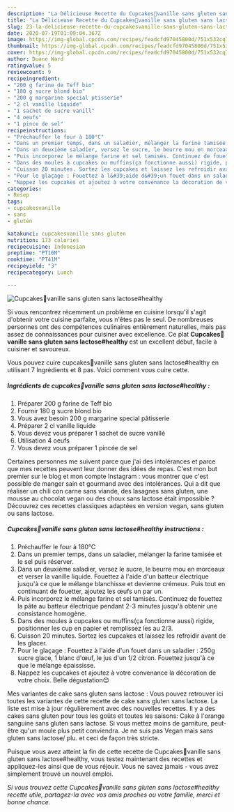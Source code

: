 ```yaml
---
description: "La Délicieuse Recette du Cupcakes🧁vanille sans gluten sans lactose#healthy"
title: "La Délicieuse Recette du Cupcakes🧁vanille sans gluten sans lactose#healthy"
slug: 23-la-delicieuse-recette-du-cupcakesvanille-sans-gluten-sans-lactosehealthy
date: 2020-07-19T01:09:04.367Z
image: https://img-global.cpcdn.com/recipes/feadcfd97045800d/751x532cq70/cupcakes🧁vanille-sans-gluten-sans-lactosehealthy-photo-principale-de-la-recette.jpg
thumbnail: https://img-global.cpcdn.com/recipes/feadcfd97045800d/751x532cq70/cupcakes🧁vanille-sans-gluten-sans-lactosehealthy-photo-principale-de-la-recette.jpg
cover: https://img-global.cpcdn.com/recipes/feadcfd97045800d/751x532cq70/cupcakes🧁vanille-sans-gluten-sans-lactosehealthy-photo-principale-de-la-recette.jpg
author: Duane Ward
ratingvalue: 5
reviewcount: 9
recipeingredient:
- "200 g farine de Teff bio"
- "180 g sucre blond bio"
- "200 g margarine special ptisserie"
- "2 cl vanille liquide"
- "1 sachet de sucre vanill"
- "4 oeufs"
- "1 pince de sel"
recipeinstructions:
- "Préchauffer le four à 180°C"
- "Dans un premier temps, dans un saladier, mélanger la farine tamisée et le sel puis réserver."
- "Dans un deuxième saladier, versez le sucre, le beurre mou en morceaux et verser la vanille liquide. Fouettez à l&#39;aide d&#39;un batteur électrique jusqu&#39;à ce que le mélange blanchisse et devienne crémeux. Puis tout en continuant de fouetter, ajoutez les œufs un par un."
- "Puis incorporez le mélange farine et sel tamisés. Continuez de fouettez la pâte au batteur électrique pendant 2-3 minutes jusqu&#39;à obtenir une consistance homogène."
- "Dans des moules à cupcakes ou muffins(ça fonctionne aussi) rigide, positionner les cup en papier et remplissez les au 2/3."
- "Cuisson 20 minutes. Sortez les cupcakes et laissez les refroidir avant de les glacer."
- "Pour le glaçage : Fouettez à l&#39;aide d&#39;un fouet dans un saladier : 250g sucre glace, 1 blanc d&#39;œuf, le jus d&#39;un 1/2 citron. Fouettez jusqu&#39;à ce que le mélange épaississe."
- "Nappez les cupcakes et ajoutez à votre convenance la décoration de votre choix. Belle dégustation😊"
categories:
- Resep
tags:
- cupcakesvanille
- sans
- gluten

katakunci: cupcakesvanille sans gluten 
nutrition: 173 calories
recipecuisine: Indonesian
preptime: "PT16M"
cooktime: "PT41M"
recipeyield: "3"
recipecategory: Lunch

---
```



![Cupcakes🧁vanille sans gluten sans lactose#healthy](https://img-global.cpcdn.com/recipes/feadcfd97045800d/751x532cq70/cupcakes🧁vanille-sans-gluten-sans-lactosehealthy-photo-principale-de-la-recette.jpg)

Si vous rencontrez récemment un problème en cuisine lorsqu'il s'agit d'obtenir votre cuisine parfaite, vous n'êtes pas le seul. De nombreuses personnes ont des compétences culinaires entièrement naturelles, mais pas assez de connaissances pour cuisiner avec excellence. Ce plat <strong> Cupcakes🧁vanille sans gluten sans lactose#healthy </strong> est un excellent début, facile à cuisiner et savoureux.

<!--inarticleads1-->

Vous pouvez cuire cupcakes🧁vanille sans gluten sans lactose#healthy en utilisant 7 Ingrédients et 8 pas. Voici comment vous cuire cette.

##### Ingrédients de cupcakes🧁vanille sans gluten sans lactose#healthy :

1. Préparer 200 g farine de Teff bio
1. Fournir 180 g sucre blond bio
1. Vous avez besoin 200 g margarine special pâtisserie
1. Préparer 2 cl vanille liquide
1. Vous devez vous préparer 1 sachet de sucre vanillé
1. Utilisation 4 oeufs
1. Vous devez vous préparer 1 pincée de sel


Certaines personnes me suivent parce que j&#39;ai des intolérances et parce que mes recettes peuvent leur donner des idées de repas. C&#39;est mon but premier sur le blog et mon compte Instagram : vous montrer que c&#39;est possible de manger sain et gourmand avec des intolérances. Qui a dit que réaliser un chili con carne sans viande, des lasagnes sans gluten, une mousse au chocolat vegan ou des choux sans lactose était impossible ? Découvrez ces recettes classiques adaptées en version vegan, sans gluten ou sans lactose. 

<!--inarticleads2-->

##### Cupcakes🧁vanille sans gluten sans lactose#healthy instructions :

1. Préchauffer le four à 180°C
1. Dans un premier temps, dans un saladier, mélanger la farine tamisée et le sel puis réserver.
1. Dans un deuxième saladier, versez le sucre, le beurre mou en morceaux et verser la vanille liquide. Fouettez à l&#39;aide d&#39;un batteur électrique jusqu&#39;à ce que le mélange blanchisse et devienne crémeux. Puis tout en continuant de fouetter, ajoutez les œufs un par un.
1. Puis incorporez le mélange farine et sel tamisés. Continuez de fouettez la pâte au batteur électrique pendant 2-3 minutes jusqu&#39;à obtenir une consistance homogène.
1. Dans des moules à cupcakes ou muffins(ça fonctionne aussi) rigide, positionner les cup en papier et remplissez les au 2/3.
1. Cuisson 20 minutes. Sortez les cupcakes et laissez les refroidir avant de les glacer.
1. Pour le glaçage : Fouettez à l&#39;aide d&#39;un fouet dans un saladier : 250g sucre glace, 1 blanc d&#39;œuf, le jus d&#39;un 1/2 citron. Fouettez jusqu&#39;à ce que le mélange épaississe.
1. Nappez les cupcakes et ajoutez à votre convenance la décoration de votre choix. Belle dégustation😊


Mes variantes de cake sans gluten sans lactose : Vous pouvez retrouver ici toutes les variantes de cette recette de cake sans gluten sans lactose. La liste est mise à jour régulièrement avec des nouvelles recettes. Il y a des cakes sans gluten pour tous les goûts et toutes les saisons: Cake à l&#39;orange sanguine sans gluten sans lactose. Si vous mettez moins de garniture, peut-être qu&#39;un moule plus petit conviendra. Je ne suis pas Vegan mais sans gluten sans lactose/ plu. et ceci de façon très stricte. 

<!--inarticleads1-->

<p>
Puisque vous avez atteint la fin de cette recette de Cupcakes🧁vanille sans gluten sans lactose#healthy, vous testez maintenant des recettes et appliquez-les ainsi que de vous réjouir. Vous ne savez jamais - vous avez simplement trouvé un nouvel emploi.
</p>

<p>
<i>Si vous trouvez cette Cupcakes🧁vanille sans gluten sans lactose#healthy recette utile, partagez-la avec vos amis proches ou votre famille, merci et bonne chance.</i>
</p>
